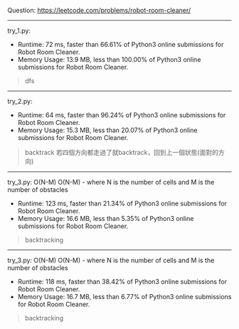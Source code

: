 Question: https://leetcode.com/problems/robot-room-cleaner/

---

try_1.py:
* Runtime: 72 ms, faster than 66.61% of Python3 online submissions for Robot Room Cleaner.
* Memory Usage: 13.9 MB, less than 100.00% of Python3 online submissions for Robot Room Cleaner.

> dfs

---

try_2.py:
* Runtime: 64 ms, faster than 96.24% of Python3 online submissions for Robot Room Cleaner.
* Memory Usage: 15.3 MB, less than 20.07% of Python3 online submissions for Robot Room Cleaner.

> backtrack
> 若四個方向都走過了就backtrack，回到上一個狀態(面對的方向)

---

try_3.py: O(N-M) O(N-M) - where N is the number of cells and M is the number of obstacles 

* Runtime: 123 ms, faster than 21.34% of Python3 online submissions for Robot Room Cleaner.
* Memory Usage: 16.6 MB, less than 5.35% of Python3 online submissions for Robot Room Cleaner.

> backtracking

---

try_3.py: O(N-M) O(N-M) - where N is the number of cells and M is the number of obstacles 

* Runtime: 118 ms, faster than 38.42% of Python3 online submissions for Robot Room Cleaner.
* Memory Usage: 16.7 MB, less than 6.77% of Python3 online submissions for Robot Room Cleaner.

> backtracking